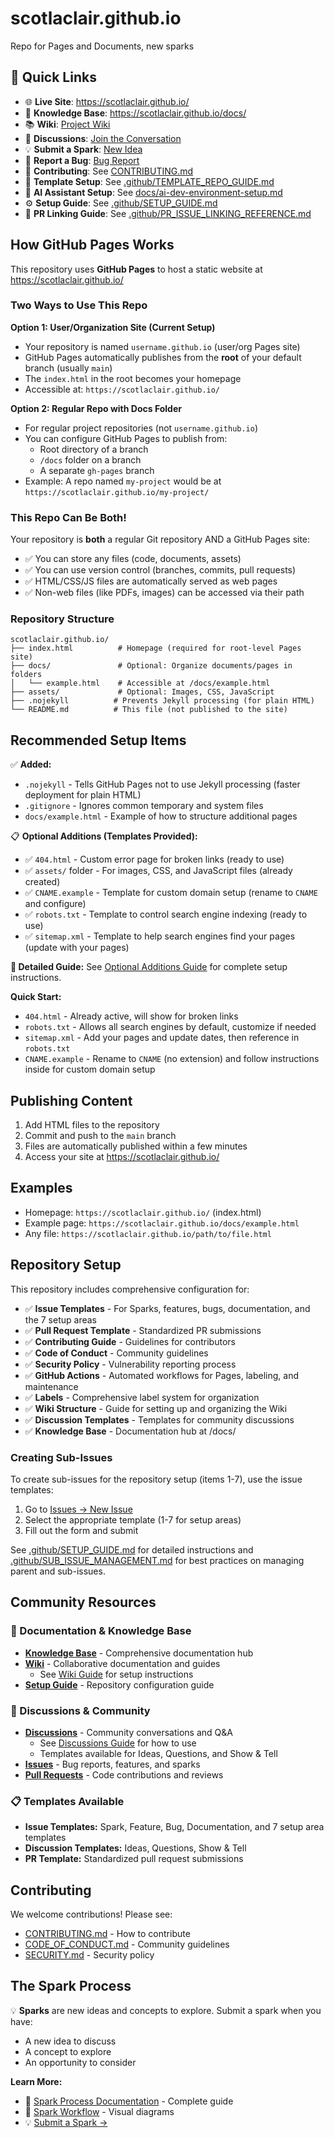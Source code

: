 # scotlaclair.github.io

Repo for Pages and Documents, new sparks

## 🚀 Quick Links

- 🌐 **Live Site**: https://scotlaclair.github.io/
- 📖 **Knowledge Base**: https://scotlaclair.github.io/docs/
- 📚 **Wiki**: [Project Wiki](../../wiki)
- 💬 **Discussions**: [Join the Conversation](../../discussions)
- 💡 **Submit a Spark**: [New Idea](../../issues/new?template=spark.yml)
- 🐛 **Report a Bug**: [Bug Report](../../issues/new?template=bug.yml)
- 📝 **Contributing**: See [CONTRIBUTING.md](CONTRIBUTING.md)
- 🧩 **Template Setup**: See [.github/TEMPLATE_REPO_GUIDE.md](.github/TEMPLATE_REPO_GUIDE.md)
- 🤖 **AI Assistant Setup**: See [docs/ai-dev-environment-setup.md](docs/ai-dev-environment-setup.md)
- ⚙️ **Setup Guide**: See [.github/SETUP_GUIDE.md](.github/SETUP_GUIDE.md)
- 🔗 **PR Linking Guide**: See [.github/PR_ISSUE_LINKING_REFERENCE.md](.github/PR_ISSUE_LINKING_REFERENCE.md)

## How GitHub Pages Works

This repository uses **GitHub Pages** to host a static website at https://scotlaclair.github.io/

### Two Ways to Use This Repo

**Option 1: User/Organization Site (Current Setup)**
- Your repository is named `username.github.io` (user/org Pages site)
- GitHub Pages automatically publishes from the **root** of your default branch (usually `main`)
- The `index.html` in the root becomes your homepage
- Accessible at: `https://scotlaclair.github.io/`

**Option 2: Regular Repo with Docs Folder**
- For regular project repositories (not `username.github.io`)
- You can configure GitHub Pages to publish from:
  - Root directory of a branch
  - `/docs` folder on a branch
  - A separate `gh-pages` branch
- Example: A repo named `my-project` would be at `https://scotlaclair.github.io/my-project/`

### This Repo Can Be Both!

Your repository is **both** a regular Git repository AND a GitHub Pages site:
- ✅ You can store any files (code, documents, assets)
- ✅ You can use version control (branches, commits, pull requests)
- ✅ HTML/CSS/JS files are automatically served as web pages
- ✅ Non-web files (like PDFs, images) can be accessed via their path

### Repository Structure

```
scotlaclair.github.io/
├── index.html          # Homepage (required for root-level Pages site)
├── docs/               # Optional: Organize documents/pages in folders
│   └── example.html    # Accessible at /docs/example.html
├── assets/             # Optional: Images, CSS, JavaScript
├── .nojekyll          # Prevents Jekyll processing (for plain HTML)
└── README.md          # This file (not published to the site)
```

## Recommended Setup Items

✅ **Added:**
- `.nojekyll` - Tells GitHub Pages not to use Jekyll processing (faster deployment for plain HTML)
- `.gitignore` - Ignores common temporary and system files
- `docs/example.html` - Example of how to structure additional pages

📋 **Optional Additions (Templates Provided):**
- ✅ `404.html` - Custom error page for broken links (ready to use)
- ✅ `assets/` folder - For images, CSS, and JavaScript files (already created)
- ✅ `CNAME.example` - Template for custom domain setup (rename to `CNAME` and configure)
- ✅ `robots.txt` - Template to control search engine indexing (ready to use)
- ✅ `sitemap.xml` - Template to help search engines find your pages (update with your pages)

**📖 Detailed Guide:** See [Optional Additions Guide](.github/OPTIONAL_ADDITIONS_GUIDE.md) for complete setup instructions.

**Quick Start:**
- `404.html` - Already active, will show for broken links
- `robots.txt` - Allows all search engines by default, customize if needed
- `sitemap.xml` - Add your pages and update dates, then reference in `robots.txt`
- `CNAME.example` - Rename to `CNAME` (no extension) and follow instructions inside for custom domain setup

## Publishing Content

1. Add HTML files to the repository
2. Commit and push to the `main` branch
3. Files are automatically published within a few minutes
4. Access your site at https://scotlaclair.github.io/

## Examples

- Homepage: `https://scotlaclair.github.io/` (index.html)
- Example page: `https://scotlaclair.github.io/docs/example.html`
- Any file: `https://scotlaclair.github.io/path/to/file.html`

## Repository Setup

This repository includes comprehensive configuration for:

- ✅ **Issue Templates** - For Sparks, features, bugs, documentation, and the 7 setup areas
- ✅ **Pull Request Template** - Standardized PR submissions
- ✅ **Contributing Guide** - Guidelines for contributors
- ✅ **Code of Conduct** - Community guidelines
- ✅ **Security Policy** - Vulnerability reporting process
- ✅ **GitHub Actions** - Automated workflows for Pages, labeling, and maintenance
- ✅ **Labels** - Comprehensive label system for organization
- ✅ **Wiki Structure** - Guide for setting up and organizing the Wiki
- ✅ **Discussion Templates** - Templates for community discussions
- ✅ **Knowledge Base** - Documentation hub at /docs/

### Creating Sub-Issues

To create sub-issues for the repository setup (items 1-7), use the issue templates:

1. Go to [Issues → New Issue](../../issues/new/choose)
2. Select the appropriate template (1-7 for setup areas)
3. Fill out the form and submit

See [.github/SETUP_GUIDE.md](.github/SETUP_GUIDE.md) for detailed instructions and [.github/SUB_ISSUE_MANAGEMENT.md](.github/SUB_ISSUE_MANAGEMENT.md) for best practices on managing parent and sub-issues.

## Community Resources

### 📖 Documentation & Knowledge Base

- **[Knowledge Base](https://scotlaclair.github.io/docs/)** - Comprehensive documentation hub
- **[Wiki](../../wiki)** - Collaborative documentation and guides
  - See [Wiki Guide](.github/WIKI_GUIDE.md) for setup instructions
- **[Setup Guide](.github/SETUP_GUIDE.md)** - Repository configuration guide

### 💬 Discussions & Community

- **[Discussions](../../discussions)** - Community conversations and Q&A
  - See [Discussions Guide](.github/DISCUSSIONS_GUIDE.md) for how to use
  - Templates available for Ideas, Questions, and Show & Tell
- **[Issues](../../issues)** - Bug reports, features, and sparks
- **[Pull Requests](../../pulls)** - Code contributions and reviews

### 📋 Templates Available

- **Issue Templates:** Spark, Feature, Bug, Documentation, and 7 setup area templates
- **Discussion Templates:** Ideas, Questions, Show & Tell
- **PR Template:** Standardized pull request submissions

## Contributing

We welcome contributions! Please see:

- [CONTRIBUTING.md](CONTRIBUTING.md) - How to contribute
- [CODE_OF_CONDUCT.md](CODE_OF_CONDUCT.md) - Community guidelines
- [SECURITY.md](SECURITY.md) - Security policy

## The Spark Process

💡 **Sparks** are new ideas and concepts to explore. Submit a spark when you have:

- A new idea to discuss
- A concept to explore
- An opportunity to consider

**Learn More:**
- 📖 [Spark Process Documentation](.github/SPARK_PROCESS.md) - Complete guide
- 🔄 [Spark Workflow](.github/SPARK_WORKFLOW.md) - Visual diagrams
- 💡 [Submit a Spark →](../../issues/new?template=spark.yml)
